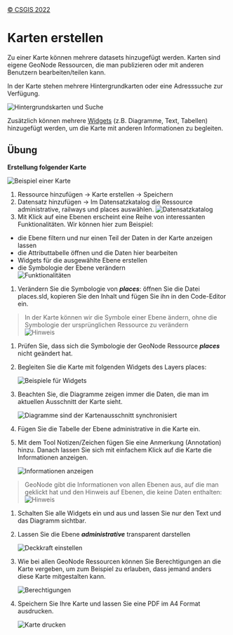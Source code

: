 <!-- the Menu -->

<link rel="stylesheet" media="all" href="../styles.css" />
<div id="logo"><a href="https://csgis.de">© CSGIS 2022</a></div>
<div id="menu"></div>
<div id="jumpMenu"></div>
<script src="../menu.js"></script>
<script src="../jumpmenu.js"></script>
<!-- the Menu -->

# Karten erstellen

Zu einer Karte können mehrere datasets hinzugefügt werden. Karten sind eigene GeoNode Ressourcen, die man publizieren oder mit anderen Benutzern bearbeiten/teilen kann.

In der Karte stehen mehrere Hintergrundkarten oder eine Adresssuche zur Verfügung.

![Hintergrundskarten und Suche](images/image47-a.png)

Zusätzlich können mehrere [Widgets](https://docs.geonode.org/en/master/usage/managing_maps/exploring_maps/creating_widgets.html) (z.B. Diagramme, Text, Tabellen) hinzugefügt werden, um die Karte mit anderen Informationen zu begleiten.

## Übung

**Erstellung folgender Karte**

![Beispiel einer Karte](images/image51_2.png)

1. Ressource hinzufügen → Karte erstellen → Speichern
1. Datensatz hinzufügen → Im Datensatzkatalog die Ressource administrative, railways und places auswählen.
  ![Datensatzkatalog](images/image51-a.png)
1. Mit Klick auf eine Ebenen erscheint eine Reihe von interessanten Funktionalitäten. Wir können hier zum Beispiel:

  - die Ebene filtern und nur einen Teil der Daten in der Karte anzeigen lassen
  - die Attributtabelle öffnen und die Daten hier bearbeiten
  - Widgets für die ausgewählte Ebene erstellen
  - die Symbologie der Ebene verändern  
    ![Funktionalitäten](images/image54.png)

1. Verändern Sie die Symbologie von ***places***: öffnen Sie die Datei places.sld, kopieren Sie den Inhalt und fügen Sie ihn in den Code-Editor ein.

  > In der Karte können wir die Symbole einer Ebene ändern, ohne die Symbologie der ursprünglichen Ressource zu verändern  
  > ![Hinweis](images/image56.png)

1. Prüfen Sie, dass sich die Symbologie der GeoNode Ressource ***places*** nicht geändert hat.

1. Begleiten Sie die Karte mit folgenden Widgets des Layers places:

    ![Beispiele für Widgets](images/image56-a.png)

1. Beachten Sie, die Diagramme zeigen immer die Daten, die man im aktuellen Ausschnitt der Karte sieht.

    ![Diagramme sind der Kartenausschnitt synchronisiert](images/image59.png)

1. Fügen Sie die Tabelle der Ebene administrative in die Karte ein.

1. Mit dem Tool Notizen/Zeichen fügen Sie eine Anmerkung (Annotation) hinzu. Danach lassen Sie sich mit einfachem Klick auf die Karte die Informationen anzeigen.    

    ![Informationen anzeigen](images/image61.png)

  > GeoNode gibt die Informationen von allen Ebenen aus, auf die man geklickt hat und den Hinweis auf Ebenen, die keine Daten enthalten:
  > ![Hinweis](images/image62.png)

1. Schalten Sie alle Widgets ein und aus und lassen Sie nur den Text und das Diagramm sichtbar.

1. Lassen Sie die Ebene ***administrative*** transparent darstellen

    ![Deckkraft einstellen](images/image60.png)

1. Wie bei allen GeoNode Ressourcen können Sie Berechtigungen an die Karte vergeben, um zum Beispiel zu erlauben, dass jemand anders diese Karte mitgestalten kann.

    ![Berechtigungen](images/image63_2.png)

1. Speichern Sie Ihre Karte und lassen Sie eine PDF im A4 Format ausdrucken.

    ![Karte drucken](images/image64_2.png)
